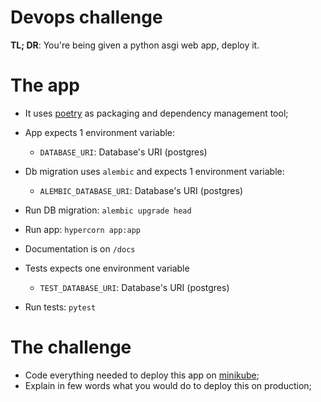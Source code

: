 # Devops challenge

**TL; DR**: You're being given a python asgi web app, deploy it.

# The app

* It uses [poetry](https://poetry.eustace.io/) as packaging and dependency management tool;

* App expects 1 environment variable:
    * `DATABASE_URI`: Database's URI (postgres)
* Db migration uses `alembic` and expects 1 environment variable:
    * `ALEMBIC_DATABASE_URI`: Database's URI (postgres)
* Run DB migration: `alembic upgrade head`
* Run app: `hypercorn app:app`
* Documentation is on `/docs`

* Tests expects one environment variable
    * `TEST_DATABASE_URI`: Database's URI (postgres)
* Run tests: `pytest`

# The challenge

* Code everything needed to deploy this app on [minikube](https://github.com/kubernetes/minikube);
* Explain in few words what you would do to deploy this on production;
